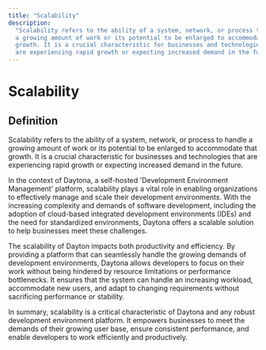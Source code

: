 ```yaml
---
title: "Scalability"
description:
  "Scalability refers to the ability of a system, network, or process to handle
  a growing amount of work or its potential to be enlarged to accommodate that
  growth. It is a crucial characteristic for businesses and technologies that
  are experiencing rapid growth or expecting increased demand in the future."
---
```


# Scalability

## Definition

Scalability refers to the ability of a system, network, or process to handle a
growing amount of work or its potential to be enlarged to accommodate that
growth. It is a crucial characteristic for businesses and technologies that are
experiencing rapid growth or expecting increased demand in the future.

In the context of Daytona, a self-hosted 'Development Environment Management'
platform, scalability plays a vital role in enabling organizations to
effectively manage and scale their development environments. With the increasing
complexity and demands of software development, including the adoption of
cloud-based integrated development environments (IDEs) and the need for
standardized environments, Daytona offers a scalable solution to help businesses
meet these challenges.

The scalability of Dayton impacts both productivity and efficiency. By providing
a platform that can seamlessly handle the growing demands of development
environments, Daytona allows developers to focus on their work without being
hindered by resource limitations or performance bottlenecks. It ensures that the
system can handle an increasing workload, accommodate new users, and adapt to
changing requirements without sacrificing performance or stability.

In summary, scalability is a critical characteristic of Daytona and any robust
development environment platform. It empowers businesses to meet the demands of
their growing user base, ensure consistent performance, and enable developers to
work efficiently and productively.
